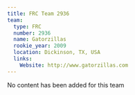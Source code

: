 ```yaml
---
title: FRC Team 2936
team:
  type: FRC
  number: 2936
  name: Gatorzillas
  rookie_year: 2009
  location: Dickinson, TX, USA
  links:
    Website: http://www.gatorzillas.com
---
```

No content has been added for this team